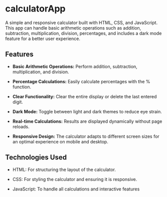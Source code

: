 # calculatorApp
A simple and responsive calculator built with HTML, CSS, and JavaScript. This app can handle basic arithmetic operations such as addition, subtraction, multiplication, division, percentages, and includes a dark mode feature for a better user experience.
## Features
- **Basic Arithmetic Operations:** Perform addition, subtraction, multiplication, and division.
* **Percentage Calculations:** Easily calculate percentages with the % function.
+ **Clear Functionality:** Clear the entire display or delete the last entered digit.
- **Dark Mode:** Toggle between light and dark themes to reduce eye strain.
* **Real-time Calculations:** Results are displayed dynamically without page reloads.
+ **Responsive Design:** The calculator adapts to different screen sizes for an optimal experience on mobile and desktop.
## Technologies Used
- HTML: For structuring the layout of the calculator.
* CSS: For styling the calculator and ensuring it is responsive.
+ JavaScript: To handle all calculations and interactive features

